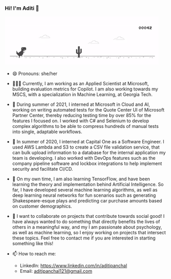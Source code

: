 ### Hi! I'm Aditi 👋

<!--
**aditipanchal121/aditipanchal121** is a ✨ _special_ ✨ repository because its `README.md` (this file) appears on your GitHub profile.
-->
<a href="https://github.com/aditipanchal121/aditipanchal121/blob/master/Dino_non-birthday_version.gif">
    <img src="https://github.com/aditipanchal121/aditipanchal121/blob/master/Dino_non-birthday_version.gif" alt="Now Playing">
</a>

- 😄 Pronouns: she/her

- 👩🏾‍💻 Currently, I am working as an Applied Scientist at Microsoft, building evaluation metrics for Copilot. I am also working towards my MSCS, with a specialization in Machine Learning, at Georgia Tech.

- 🚀 During summer of 2021, I interned at Microsoft in Cloud and AI, working on writing automated tests for the Quote Center UI of Microsoft Partner Center, thereby reducing testing time by over 85% for the features
     I focused on. I worked with C# and Selenium to develop complex algorithms to be able to compress hundreds of manual tests into single, adaptable workflows.

- 🔭 In summer of 2020, I interned at Capital One as a Software Engineer. I used AWS Lambda and S3 to create a CSV file validation service, that can bulk upload information to a 
     database for the internal application my team is developing. I also worked with DevOps features such as the company pipeline software and lockbox integrations to help implement security and facilitate CI/CD. 

- 🌱 On my own time, I am also learning TensorFlow, and have been learning the theory and implementation behind Artificial Intelligence. So far, I have developed several machine 
     learning algorithms, as well as deep learning neural networks for fun scenarios such as generating Shakespeare-esque plays and predicting car purchase amounts based on  customer demographics. 
     
- 👯 I want to collaborate on projects that contribute towards social good! I have always wanted to do something that directly benefits the lives of others in a meaningful way, and my 
     I am passionate about psychology, as well as machine learning, so I enjoy working on projects that intersect these topics. Feel free to contact me if you are interested in starting something like this!

- 📫 How to reach me: 
     - LinkedIn: https://www.linkedin.com/in/aditipanchal
     - Email: aditipanchal121@gmail.com


